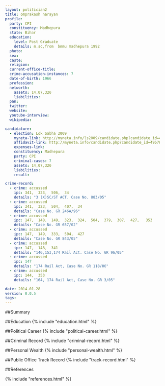 ```yaml
---
layout: politician2
title: omprakash narayan
profile: 
  party: CPI
  constituency: Madhepura
  state: Bihar
  education: 
    level: Post Graduate
    details: m.sc,from  bnmu madhepura 1992
  photo: 
  sex: 
  caste: 
  religion: 
  current-office-title: 
  crime-accusation-instances: 7
  date-of-birth: 1966
  profession: 
  networth: 
    assets: 14,07,320
    liabilities: 
  pan: 
  twitter: 
  website: 
  youtube-interview: 
  wikipedia: 

candidature: 
  - election: Lok Sabha 2009
    myneta-link: http://myneta.info/ls2009/candidate.php?candidate_id=4957
    affidavit-link: http://myneta.info/candidate.php?candidate_id=4957&scan=original
    expenses-link: 
    constituency: Madhepura 
    party: CPI
    criminal-cases: 7
    assets: 14,07,320
    liabilities: 
    result:  

crime-record: 
  - crime: accussed
    ipc: 341,  323,  506,  34
    details: "3 (X)SC/ST ACT. Case No. 883/05" 
  - crime: accussed
    ipc: 341,  323,  504,  407,  34
    details: "Case No. GR 246A/96" 
  - crime: accussed
    ipc: 147,  148,  149,  323,  324,  504,  379,  307,  427,   353
    details: "Case No. GR 657/02" 
  - crime: accussed
    ipc: 147,  149,  333,  504,  427
    details: "Case No. GR 843/05" 
  - crime: accussed
    ipc: 147,  148,  341
    details: "146,153,174 Rail Act. Case No. GR 96/05" 
  - crime: accussed
    ipc: 147
    details: "174 Rail Act, Case No. GR 118/06" 
  - crime: accussed
    ipc: 144,  353
    details: "164, 174 Rail Act, Case No. GR 3/05" 

date: 2014-01-28
version: 0.0.5
tags: 
---
```

##Summary


##Education
{% include "education.html" %}


##Political Career
{% include "political-career.html" %}


##Criminal Record
{% include "criminal-record.html" %}


##Personal Wealth
{% include "personal-wealth.html" %}


##Public Office Track Record
{% include "track-record.html" %}


##References


{% include "references.html" %}